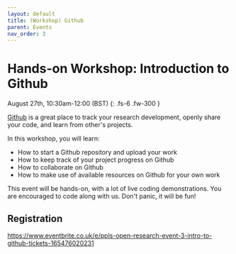 ```yaml
---
layout: default
title: (Workshop) Github
parent: Events
nav_order: 3
---
```


# Hands-on Workshop: Introduction to Github

August 27th, 10:30am-12:00 (BST)
{: .fs-6 .fw-300 }


[Github](https://github.com) is a great place to track your research development, openly share your code, and learn from other's projects.

In this workshop, you will learn:

- How to start a Github repository and upload your work
- How to keep track of your project progress on Github
- How to collaborate on Github
- How to make use of available resources on Github for your own work

This event will be hands-on, with a lot of live coding demonstrations.
You are encouraged to code along with us.
Don't panic, it will be fun!

## Registration

<https://www.eventbrite.co.uk/e/ppls-open-research-event-3-intro-to-github-tickets-165476020231>
